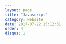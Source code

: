 ```yaml
---
layout: page
title: "Javascript"
category: website
date: 2017-07-22 15:12:31
order: 4
disqus: 1
---
```




